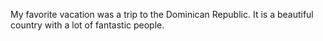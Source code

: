 My favorite vacation was a trip to the Dominican Republic. It is a beautiful country with a lot of fantastic people.
